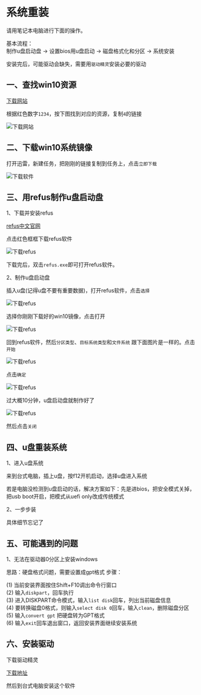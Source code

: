<!-- 2018/12/11 -->

# 系统重装

请用笔记本电脑进行下面的操作。

基本流程：  
制作u盘启动盘 -> 设置bios用u盘启动 -> 磁盘格式化和分区 -> 系统安装

安装完后，可能驱动会缺失，需要用`驱动精灵`安装必要的驱动

## 一、查找win10资源

[下载网站](http://msdn.itellyou.cn/)

根据红色数字`1234`，按下图找到对应的资源，复制`4`的链接

![下载网站](../images/system-refactor/search.png)

## 二、下载win10系统镜像

打开迅雷，新建任务，把刚刚的链接复制到任务上，点击`立即下载`

![下载软件](../images/system-refactor/download.png)

## 三、用refus制作u盘启动盘

1、下载并安装refus

[refus中文官网](https://rufus.ie/zh_CN.html)

点击红色框框下载refus软件

![下载refus](../images/system-refactor/download-refus.png)

下载完后，双击`refus.exe`即可打开refus软件。

2、制作u盘启动盘

插入u盘(记得u盘不要有重要数据)，打开refus软件，点击`选择`

![下载refus](../images/system-refactor/use-refus-1.png)

选择你刚刚下载好的win10镜像，点击打开

![下载refus](../images/system-refactor/select-iso.png)

回到refus软件，然后`分区类型`、`目标系统类型`和`文件系统` 跟下面图片是一样的。点击`开始`

![下载refus](../images/system-refactor/use-refus-2.png)

点击`确定`

![下载refus](../images/system-refactor/use-refus-3.png)

过大概10分钟，u盘启动盘就制作好了

![下载refus](../images/system-refactor/use-refus-4.png)

然后点击`关闭`

## 四、u盘重装系统

1、进入u盘系统

来到台式电脑，插上u盘，按f12开机启动，选择u盘进入系统

若是电脑没检测到u盘启动的话，解决方案如下：先是进bios，把安全模式关掉，把usb boot开启，把模式从uefi only改成传统模式

2、一步步装

具体细节忘记了

## 五、可能遇到的问题

1、无法在驱动器0分区上安装windows  

思路：硬盘格式问题，需要设置成gpt格式
步骤：  

(1) 当前安装界面按住Shift+F10调出命令行窗口  
(2) 输入`diskpart`，回车执行  
(3) 进入DISKPART命令模式，输入`list disk`回车，列出当前磁盘信息  
(4) 要转换磁盘0格式，则输入`select disk 0`回车，输入`clean`，删除磁盘分区  
(5) 输入`convert gpt` 把硬盘转为GPT格式  
(6) 输入`exit`回车退出窗口，返回安装界面继续安装系统

## 六、安装驱动

下载驱动精灵

[下载地址](http://www.drivergenius.com/)

然后到台式电脑安装这个软件
